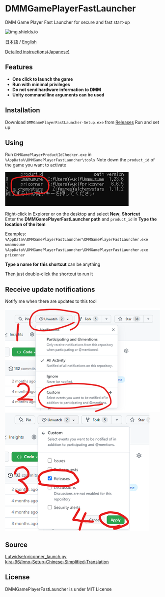 # DMMGamePlayerFastLauncher

DMM Game Player Fast Launcher for secure and fast start-up

![img.shields.io](https://img.shields.io/github/downloads/fa0311/DMMGamePlayerFastLauncher/total)

[日本語](/README.md) / [English](/README-en.md)

[Detailed instructions(Japanese)](/docs/README-advance.md)

## Features

- **One click to launch the game**
- **Run with minimal privileges**
- **Do not send hardware information to DMM**
- **Unity command line arguments can be used**

## Installation

Download `DMMGamePlayerFastLauncher-Setup.exe` from [Releases](https://github.com/fa0311/DMMGamePlayerFastLauncher/releases)
Run and set up

## Using

Run `DMMGamePlayerProductIdChecker.exe` in `%AppData%\DMMGamePlayerFastLauncher\tools`
Note down the `product_id` of the game you want to activate

![screenshot1](docs/img/DMMGamePlayerProductIdChecker1.png)

Right-click in Explorer or on the desktop and select **New**, **Shortcut**  
Enter the **DMMGamePlayerFastLauncher path** and `product_id` in **Type the location of the item**

Examples:  
`%AppData%\DMMGamePlayerFastLauncher\DMMGamePlayerFastLauncher.exe umamusume`  
`%AppData%\DMMGamePlayerFastLauncher\DMMGamePlayerFastLauncher.exe priconner`

**Type a name for this shortcut** can be anything

Then just double-click the shortcut to run it

## Receive update notifications

Notify me when there are updates to this tool

![screenshot1](docs/img/subscribe1.png)
![screenshot1](docs/img/subscribe2.png)

## Source

[Lutwidse/priconner_launch.py](https://gist.github.com/Lutwidse/82d8e7a20c96296bc0318f1cb6bf26ee)  
[kira-96/Inno-Setup-Chinese-Simplified-Translation](https://github.com/kira-96/Inno-Setup-Chinese-Simplified-Translation)

## License

DMMGamePlayerFastLauncher is under MIT License

